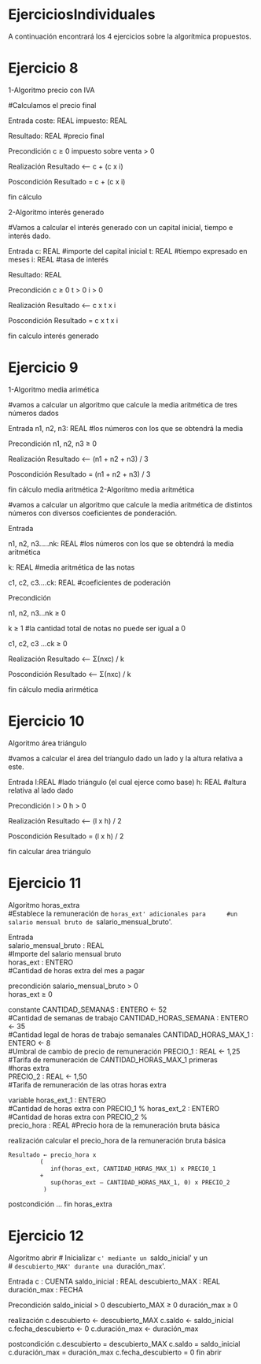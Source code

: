 # EjerciciosIndividuales
A continuación encontrará los 4 ejercicios sobre la algorítmica propuestos.
# Ejercicio 8
1-Algoritmo precio con IVA

#Calculamos el precio final

Entrada
 coste: REAL 
 impuesto: REAL 
 
Resultado: REAL #precio final

Precondición
 c ≥ 0
 impuesto sobre venta > 0
 
Realización
 Resultado <-- c + (c x i)

Poscondición
 Resultado = c + (c x i)
 
fin cálculo 

2-Algoritmo interés generado

#Vamos a calcular el interés generado con un capital inicial, tiempo e interés dado.

Entrada
 c: REAL #importe del capital inicial
 t: REAL #tiempo expresado en meses
 i: REAL #tasa de interés

Resultado: REAL

Precondición
 c ≥ 0
 t > 0
 i > 0
 
Realización
 Resultado <-- c x t x i
 
Poscondición
 Resultado = c x t x i

fin calculo interés generado


# Ejercicio 9
1-Algoritmo media arimética

#vamos a calcular un algoritmo que calcule la media aritmética de tres números dados

Entrada
 n1, n2, n3: REAL #los números con los que se obtendrá la media
 
Precondición
 n1, n2, n3 ≥ 0

Realización
 Resultado <-- (n1 + n2 + n3) / 3
 
Poscondición
 Resultado = (n1 + n2 + n3) / 3
 
fin cálculo media aritmética
2-Algoritmo media aritmética

#vamos a calcular un algoritmo que calcule la media aritmética de distintos números con diversos coeficientes de ponderación.

Entrada

 n1, n2, n3.....nk: REAL #los números con los que se obtendrá la media aritmética

 k: REAL #media aritmética de las notas

 c1, c2, c3....ck: REAL #coeficientes de poderación

Precondición
 
 n1, n2, n3...nk ≥ 0
 
 k ≥ 1 #la cantidad total de notas no puede ser igual a 0
 
 c1, c2, c3 ...ck ≥ 0
 
 Realización
  Resultado <-- Σ(nxc) / k
  
 Poscondición
  Resultado <-- Σ(nxc) / k
  
 fin cálculo media arirmética
 # Ejercicio 10
  Algoritmo área triángulo

#vamos a calcular el área del tríangulo dado un lado y la altura relativa a este.

Entrada
 l:REAL #lado triángulo (el cual ejerce como base)
 h: REAL #altura relativa al lado dado
 
Precondición
 l > 0
 h > 0

Realización
 Resultado <-- (l x h) / 2
 
Poscondición
 Resultado = (l x h) / 2
 
fin calcular área triángulo
 
# Ejercicio 11
 Algoritmo horas_extra   
  #Establece la remuneración de `horas_ext' adicionales para     
  #un salario mensual bruto de `salario_mensual_bruto'.  
  
 Entrada    
  salario_mensual_bruto : REAL        
    #Importe del salario mensual bruto   
  horas_ext : ENTERO        
    #Cantidad de horas extra del mes a pagar
    
 precondición 
  salario_mensual_bruto > 0    
  horas_ext ≥ 0

constante
  CANTIDAD_SEMANAS : ENTERO ← 52       
    #Cantidad de semanas de trabajo 
  CANTIDAD_HORAS_SEMANA : ENTERO ← 35      
    #Cantidad legal de horas de trabajo semanales 
  CANTIDAD_HORAS_MAX_1 : ENTERO ← 8      
    #Umbral de cambio de precio de remuneración
  PRECIO_1 : REAL ← 1,25     
    #Tarifa de remuneración de CANTIDAD_HORAS_MAX_1 primeras   
    #horas extra    
  PRECIO_2 : REAL ← 1,50      
    #Tarifa de remuneración de las otras horas extra
    
 variable
  horas_ext_1 : ENTERO    
    #Cantidad de horas extra con PRECIO_1 %
  horas_ext_2 : ENTERO    
    #Cantidad de horas extra con PRECIO_2 %  
  precio_hora : REAL
    #Precio hora de la remuneración bruta básica
    
 realización
    calcular el precio_hora de la remuneración bruta básica 
    
    Resultado ← precio_hora x    
             (               
                inf(horas_ext, CANTIDAD_HORAS_MAX_1) x PRECIO_1              
             +               
                sup(horas_ext – CANTIDAD_HORAS_MAX_1, 0) x PRECIO_2             
              )
 postcondición
 ...
 fin horas_extra

# Ejercicio 12

Algoritmo abrir
    # Inicializar `c' mediante un `saldo_inicial' y un     
    # `descubierto_MAX' durante una `duración_max'.

Entrada
  c : CUENTA
  saldo_inicial : REAL
  descubierto_MAX : REAL
  duración_max : FECHA
 
Precondición
  saldo_inicial > 0
  descubierto_MAX ≥ 0
  duración_max ≥ 0

realización
  c.descubierto ← descubierto_MAX
  c.saldo ← saldo_inicial
  c.fecha_descubierto ← 0
  c.duración_max ← duración_max
 
 postcondición
  c.descubierto = descubierto_MAX 
  c.saldo = saldo_inicial
  c.duración_max = duración_max
  c.fecha_descubierto = 0
fin abrir
